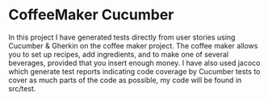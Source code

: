 CoffeeMaker Cucumber
====================
In this project I have generated tests directly from user stories using Cucumber & Gherkin on the coffee maker project. The coffee maker allows you to set up recipes, add ingredients, and to make one of several beverages, provided that you insert enough money. I have also used jacoco which generate test reports indicating code coverage by Cucumber tests to cover as much parts of the code as possible, my code will be found in src/test.





